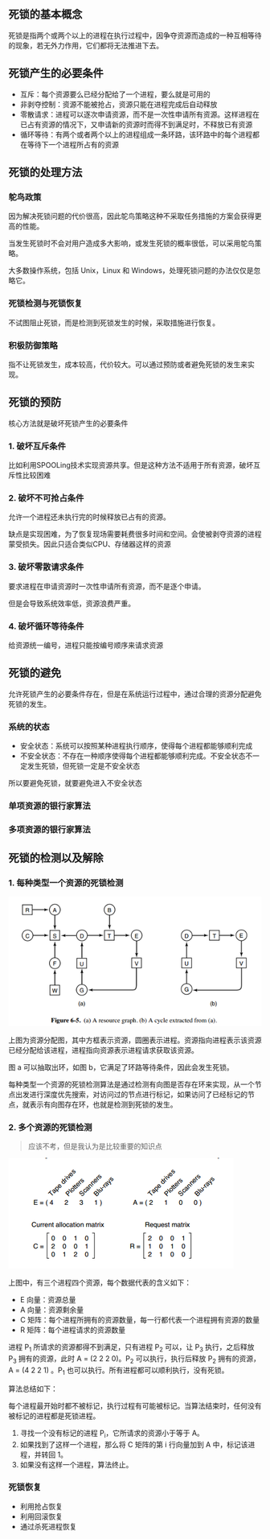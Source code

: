 ## 死锁的基本概念

死锁是指两个或两个以上的进程在执行过程中，因争夺资源而造成的一种互相等待的现象，若无外力作用，它们都将无法推进下去。

## 死锁产生的必要条件

- 互斥：每个资源要么已经分配给了一个进程，要么就是可用的
- 非剥夺控制：资源不能被抢占，资源只能在进程完成后自动释放
- 零散请求：进程可以逐次申请资源，而不是一次性申请所有资源。这样进程在已占有资源的情况下，又申请新的资源时而得不到满足时，不释放已有资源
- 循环等待：有两个或者两个以上的进程组成一条环路，该环路中的每个进程都在等待下一个进程所占有的资源

## 死锁的处理方法

### 鸵鸟政策

因为解决死锁问题的代价很高，因此鸵鸟策略这种不采取任务措施的方案会获得更高的性能。

当发生死锁时不会对用户造成多大影响，或发生死锁的概率很低，可以采用鸵鸟策略。

大多数操作系统，包括 Unix，Linux 和 Windows，处理死锁问题的办法仅仅是忽略它。

### 死锁检测与死锁恢复

不试图阻止死锁，而是检测到死锁发生的时候，采取措施进行恢复。

### 积极防御策略

指不让死锁发生，成本较高，代价较大。可以通过预防或者避免死锁的发生来实现。

## 死锁的预防

核心方法就是破坏死锁产生的必要条件

### 1. 破坏互斥条件

比如利用SPOOLing技术实现资源共享。但是这种方法不适用于所有资源，破坏互斥性比较困难

### 2. 破坏不可抢占条件

允许一个进程还未执行完的时候释放已占有的资源。

缺点是实现困难，为了恢复现场需要耗费很多时间和空间。会使被剥夺资源的进程蒙受损失。因此只适合类似CPU、存储器这样的资源

### 3. 破坏零散请求条件

要求进程在申请资源时一次性申请所有资源，而不是逐个申请。

但是会导致系统效率低，资源浪费严重。

### 4. 破坏循环等待条件

给资源统一编号，进程只能按编号顺序来请求资源

## 死锁的避免

允许死锁产生的必要条件存在，但是在系统运行过程中，通过合理的资源分配避免死锁的发生。

### 系统的状态

- 安全状态：系统可以按照某种进程执行顺序，使得每个进程都能够顺利完成
- 不安全状态：不存在一种顺序使得每个进程都能够顺利完成。不安全状态不一定发生死锁，但死锁一定是不安全状态

所以要避免死锁，就要避免进入不安全状态

### 单项资源的银行家算法

### 多项资源的银行家算法

## 死锁的检测以及解除

### 1. 每种类型一个资源的死锁检测
![每种类型一个资源的死锁检测]
    
上图为资源分配图，其中方框表示资源，圆圈表示进程。资源指向进程表示该资源已经分配给该进程，进程指向资源表示进程请求获取该资源。

图 a 可以抽取出环，如图 b，它满足了环路等待条件，因此会发生死锁。

每种类型一个资源的死锁检测算法是通过检测有向图是否存在环来实现，从一个节点出发进行深度优先搜索，对访问过的节点进行标记，如果访问了已经标记的节点，就表示有向图存在环，也就是检测到死锁的发生。

### 2. 多个资源的死锁检测

>应该不考，但是我认为是比较重要的知识点

![每种类型多个资源的死锁检测]

上图中，有三个进程四个资源，每个数据代表的含义如下：

- E 向量：资源总量
- A 向量：资源剩余量
- C 矩阵：每个进程所拥有的资源数量，每一行都代表一个进程拥有资源的数量
- R 矩阵：每个进程请求的资源数量

进程 P<sub>1</sub> 所请求的资源都得不到满足，只有进程 P<sub>2</sub> 可以，让 P<sub>3</sub> 执行，之后释放 P<sub>3</sub> 拥有的资源，此时 A = (2 2 2 0)。P<sub>2</sub> 可以执行，执行后释放 P<sub>2</sub> 拥有的资源，A = (4 2 2 1) 。P<sub>1</sub> 也可以执行。所有进程都可以顺利执行，没有死锁。

算法总结如下：

每个进程最开始时都不被标记，执行过程有可能被标记。当算法结束时，任何没有被标记的进程都是死锁进程。

1. 寻找一个没有标记的进程 P<sub>i</sub>，它所请求的资源小于等于 A。
2. 如果找到了这样一个进程，那么将 C 矩阵的第 i 行向量加到 A 中，标记该进程，并转回 1。
3. 如果没有这样一个进程，算法终止。

### 死锁恢复
- 利用抢占恢复
- 利用回滚恢复
- 通过杀死进程恢复

[每种类型一个资源的死锁检测]: pictures\每种类型一个资源的死锁检测.png
[每种类型多个资源的死锁检测]: pictures\每种类型多个资源的死锁检测.png